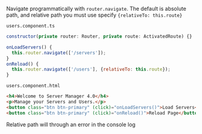Navigate programmatically with `router.navigate`. The default is absolute path, and relative path you must use specify `{relativeTo: this.route}`

`users.component.ts`
```js
constructor(private router: Router, private route: ActivatedRoute) {}

onLoadServers() {
  this.router.navigate(['/servers']);
}
onReload() {
  this.router.navigate(['/users'], {relativeTo: this.route});
}
```

`users.component.html`
```html
<h4>Welcome to Server Manager 4.0</h4>
<p>Manage your Servers and Users.</p>
<button class="btn btn-primary" (click)="onLoadServers()">Load Servers</button>
<button class="btn btn-primary" (click)="onReload()">Reload Page</button>
```

Relative path will through an error in the console log
